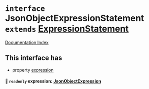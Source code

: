 # `interface` JsonObjectExpressionStatement `extends` [ExpressionStatement](../interface.ExpressionStatement/README.md)

[Documentation Index](../README.md)

## This interface has

- property [expression](#-readonly-expression-jsonobjectexpression)


#### 📄 `readonly` expression: [JsonObjectExpression](../type.JsonObjectExpression/README.md)



